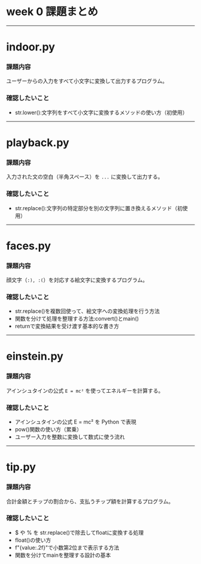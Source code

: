 # week 0 課題まとめ
---
# indoor.py
### 課題内容
ユーザーからの入力をすべて小文字に変換して出力するプログラム。
### 確認したいこと
- str.lower():文字列をすべて小文字に変換するメソッドの使い方（初使用）
---
# playback.py
### 課題内容  
入力された文の空白（半角スペース）を `...` に変換して出力する。
### 確認したいこと
- str.replace():文字列の特定部分を別の文字列に置き換えるメソッド（初使用）
---
# faces.py
### 課題内容  
顔文字（`:), :(`）を対応する絵文字に変換するプログラム。
### 確認したいこと
- str.replace()を複数回使って、絵文字への変換処理を行う方法
- 関数を分けて処理を整理する方法:convert()とmain()
- returnで変換結果を受け渡す基本的な書き方
---
# einstein.py
### 課題内容  
アインシュタインの公式 `E = mc²` を使ってエネルギーを計算する。
### 確認したいこと
- アインシュタインの公式 E = mc² を Python で表現
- pow()関数の使い方（累乗）
- ユーザー入力を整数に変換して数式に使う流れ
---
# tip.py
### 課題内容  
合計金額とチップの割合から、支払うチップ額を計算するプログラム。
### 確認したいこと
- $ や % を str.replace()で除去してfloatに変換する処理
- float()の使い方
- f"{value:.2f}"で小数第2位まで表示する方法
- 関数を分けてmainを整理する設計の基本
